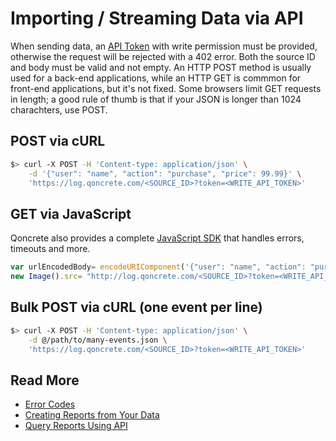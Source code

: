# Importing / Streaming Data via API

When sending data, an [API Token](/resources/common/data-access-api-keys.md) with write permission must be provided, otherwise the request will be rejected with a 402 error. Both the source ID and body must be valid and not empty. An HTTP POST method is usually used for a back-end applications, while an HTTP GET  is commmon  for front-end applications, but it's not fixed. Some browsers limit GET requests in length; a good rule of thumb is that if your JSON is longer than 1024 charachters, use POST.

## POST via cURL
```bash
$> curl -X POST -H 'Content-type: application/json' \
    -d '{"user": "name", "action": "purchase", "price": 99.99}' \
    'https://log.qoncrete.com/<SOURCE_ID>?token=<WRITE_API_TOKEN>'
```

## GET via JavaScript
Qoncrete also provides a complete [JavaScript SDK](/resources/importing-data/javascript-sdk.md) that handles errors, timeouts and more.
```js
var urlEncodedBody= encodeURIComponent('{"user": "name", "action": "purchase", "price": 99.99}')
new Image().src= "http://log.qoncrete.com/<SOURCE_ID>?token=<WRITE_API_TOKEN>&body=" + urlEncodedBody
```

## Bulk POST via cURL (one event per line)
```bash
$> curl -X POST -H 'Content-type: application/json' \
    -d @/path/to/many-events.json \
    'https://log.qoncrete.com/<SOURCE_ID>?token=<WRITE_API_TOKEN>'
```

## Read More
 * [Error Codes](/resources/importing-data/error-codes.md)
 * [Creating Reports from Your Data](/resources/analyzing-data/creating-reports.md)
 * [Query Reports Using API](/resources/report-querying/api.md)